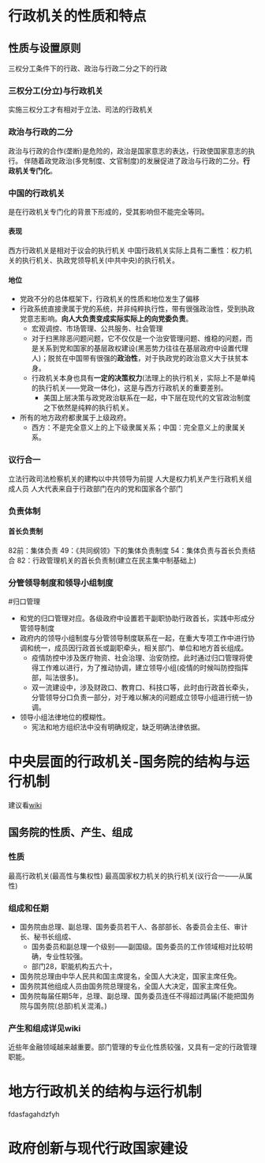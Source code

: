 # 行政机关的性质和特点
## 性质与设置原则
三权分工条件下的行政、政治与行政二分之下的行政
### 三权分工(分立)与行政机关
实施三权分工才有相对于立法、司法的行政机关
### 政治与行政的二分
政治与行政的合作(垄断)是危险的，政治是国家意志的表达，行政使国家意志的执行。
伴随着政党政治(多党制度、文官制度)的发展促进了政治与行政的二分。**行政机关专门化**。
### 中国的行政机关
是在行政机关专门化的背景下形成的，受其影响但不能完全等同。
#### 表现
西方行政机关是相对于议会的执行机关
中国行政机关实际上具有二重性：权力机关的执行机关、执政党领导机关(中共中央)的执行机关。
#### 地位
- 党政不分的总体框架下，行政机关的性质和地位发生了偏移
- 行政系统直接隶属于党的系统，并非纯粹执行性，带有很强政治性，受到执政党意志影响。**向人大负责变成实际实际上的向党委负责**。
	- 宏观调控、市场管理、公共服务、社会管理
	- 对于扫黑除恶问题问题，它不仅仅是一个治安管理问题、维稳的问题，而是关系到党和国家的基层政权建设(黑恶势力往往在基层政府中设置代理人)；脱贫在中国带有很强的**政治性**，对于执政党的政治意义大于扶贫本身。
	- 行政机关本身也具有**一定的决策权力**(法理上的执行机关，实际上不是单纯的执行机关——党政一体化)，这是与西方行政机关的重要差别。
		- 美国上层决策与政党政治联系在一起，中下层在现代的文官政治制度之下依然是纯粹的执行机关。
- 所有的地方政府都隶属于上级政府。
	- 西方：不是完全意义上的上下级隶属关系；中国：完全意义上的隶属关系。
### 议行合一
立法行政司法检察机关的建构以中共领导为前提
人大是权力机关产生行政机关组成人员
人大代表来自于行政部门在内的党和国家各个部门
### 负责体制
#### 首长负责制
82前：集体负责
49：《共同纲领》下的集体负责制度
54：集体负责与首长负责结合
82：行政管理机关的首长负责制(建立在民主集中制基础上)
### 分管领导制度和领导小组制度
#归口管理
- 和党的归口管理对应。各级政府中设置若干副职协助行政首长，实践中形成分管领导制度
- 政府内的领导小组制度与分管领导制度联系在一起，在重大专项工作中进行协调和统一，成员因行政首长或副职牵头，相关部门、单位和地方首长组成。
	- 疫情防控中涉及医疗物资、社会治理、治安防控。此时通过归口管理将使得工作难以进行，为了推动协调，建立领导小组(疫情的时候叫防控指挥部，叫法很多)。
	- 双一流建设中，涉及财政口、教育口、科技口等，此时由行政首长牵头，分管领导分口负责一部分，对于难以解决的问题成立领导小组进行统一协调。
- 领导小组法律地位的模糊性。
	- 宪法和地方组织法中没有明确规定，缺乏明确法律依据。


# 中央层面的行政机关-国务院的结构与运行机制

建议看[wiki](obsidian://open?vault=%E5%A4%A7%E4%BA%8C%E4%B8%8B&file=%E5%BD%93%E4%BB%A3%E4%B8%AD%E5%9B%BD%E6%94%BF%E5%BA%9C%E4%B8%8E%E6%94%BF%E6%B2%BB%2Fresource%2F%E4%B8%AD%E5%8D%8E%E4%BA%BA%E6%B0%91%E5%85%B1%E5%92%8C%E5%9B%BD%E5%9B%BD%E5%8A%A1%E9%99%A2.pdf)
## 国务院的性质、产生、组成
### 性质
最高行政机关(最高性与集权性)
最高国家权力机关的执行机关(议行合一——从属性)
### 组成和任期
- 国务院由总理、副总理、国务委员若干人、各部部长、各委员会主任、审计长、秘书长组成、
	- 国务委员和副总理一个级别——副国级。国务委员的工作领域相对比较明确，专业性较强。
	- 部门28，职能机构五六十，
- 国务院总理由中华人民共和国主席提名，全国人大决定，国家主席任免。
- 国务院其他组成人员由国务院总理提名，全国人大决定，国家主席任免。
- 国务院每届任期5年，总理、副总理、国务委员连任不得超过两届(不能把国务院与国务院(总部)机关混淆。)
### 产生和组成详见wiki


近些年金融领域越来越重要。部门管理的专业化性质较强，又具有一定的行政管理职能。
# 地方行政机关的结构与运行机制
fdasfagahdzfyh

# 政府创新与现代行政国家建设